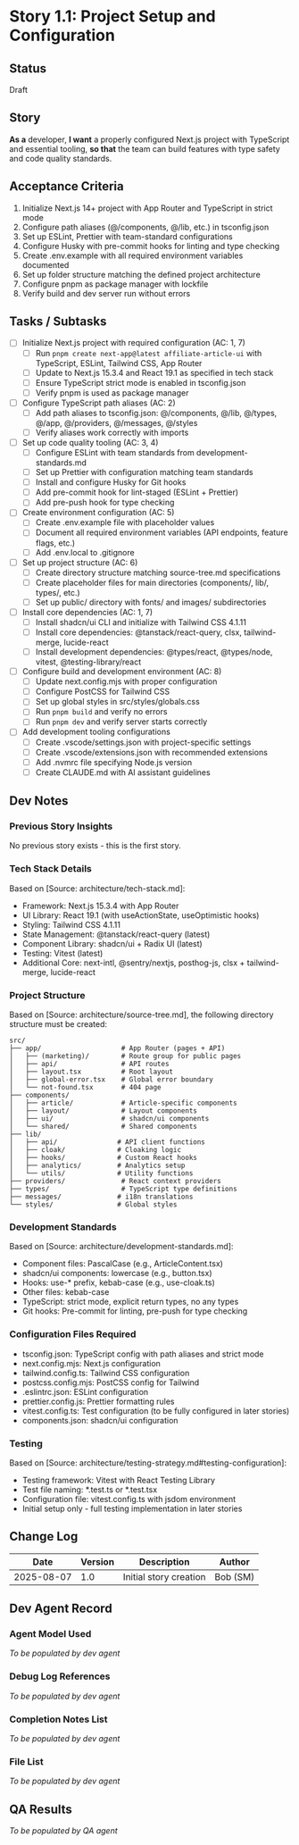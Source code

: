 # Story 1.1: Project Setup and Configuration

## Status
Draft

## Story
**As a** developer,
**I want** a properly configured Next.js project with TypeScript and essential tooling,
**so that** the team can build features with type safety and code quality standards.

## Acceptance Criteria
1. Initialize Next.js 14+ project with App Router and TypeScript in strict mode
2. Configure path aliases (@/components, @/lib, etc.) in tsconfig.json
3. Set up ESLint, Prettier with team-standard configurations
4. Configure Husky with pre-commit hooks for linting and type checking
5. Create .env.example with all required environment variables documented
6. Set up folder structure matching the defined project architecture
7. Configure pnpm as package manager with lockfile
8. Verify build and dev server run without errors

## Tasks / Subtasks
- [ ] Initialize Next.js project with required configuration (AC: 1, 7)
  - [ ] Run `pnpm create next-app@latest affiliate-article-ui` with TypeScript, ESLint, Tailwind CSS, App Router
  - [ ] Update to Next.js 15.3.4 and React 19.1 as specified in tech stack
  - [ ] Ensure TypeScript strict mode is enabled in tsconfig.json
  - [ ] Verify pnpm is used as package manager
- [ ] Configure TypeScript path aliases (AC: 2)
  - [ ] Add path aliases to tsconfig.json: @/components, @/lib, @/types, @/app, @/providers, @/messages, @/styles
  - [ ] Verify aliases work correctly with imports
- [ ] Set up code quality tooling (AC: 3, 4)
  - [ ] Configure ESLint with team standards from development-standards.md
  - [ ] Set up Prettier with configuration matching team standards
  - [ ] Install and configure Husky for Git hooks
  - [ ] Add pre-commit hook for lint-staged (ESLint + Prettier)
  - [ ] Add pre-push hook for type checking
- [ ] Create environment configuration (AC: 5)
  - [ ] Create .env.example file with placeholder values
  - [ ] Document all required environment variables (API endpoints, feature flags, etc.)
  - [ ] Add .env.local to .gitignore
- [ ] Set up project structure (AC: 6)
  - [ ] Create directory structure matching source-tree.md specifications
  - [ ] Create placeholder files for main directories (components/, lib/, types/, etc.)
  - [ ] Set up public/ directory with fonts/ and images/ subdirectories
- [ ] Install core dependencies (AC: 1, 7)
  - [ ] Install shadcn/ui CLI and initialize with Tailwind CSS 4.1.11
  - [ ] Install core dependencies: @tanstack/react-query, clsx, tailwind-merge, lucide-react
  - [ ] Install development dependencies: @types/react, @types/node, vitest, @testing-library/react
- [ ] Configure build and development environment (AC: 8)
  - [ ] Update next.config.mjs with proper configuration
  - [ ] Configure PostCSS for Tailwind CSS
  - [ ] Set up global styles in src/styles/globals.css
  - [ ] Run `pnpm build` and verify no errors
  - [ ] Run `pnpm dev` and verify server starts correctly
- [ ] Add development tooling configurations
  - [ ] Create .vscode/settings.json with project-specific settings
  - [ ] Create .vscode/extensions.json with recommended extensions
  - [ ] Add .nvmrc file specifying Node.js version
  - [ ] Create CLAUDE.md with AI assistant guidelines

## Dev Notes
### Previous Story Insights
No previous story exists - this is the first story.

### Tech Stack Details
Based on [Source: architecture/tech-stack.md]:
- Framework: Next.js 15.3.4 with App Router
- UI Library: React 19.1 (with useActionState, useOptimistic hooks)
- Styling: Tailwind CSS 4.1.11
- State Management: @tanstack/react-query (latest)
- Component Library: shadcn/ui + Radix UI (latest)
- Testing: Vitest (latest)
- Additional Core: next-intl, @sentry/nextjs, posthog-js, clsx + tailwind-merge, lucide-react

### Project Structure
Based on [Source: architecture/source-tree.md], the following directory structure must be created:
```
src/
├── app/                    # App Router (pages + API)
│   ├── (marketing)/        # Route group for public pages
│   ├── api/                # API routes
│   ├── layout.tsx          # Root layout
│   ├── global-error.tsx    # Global error boundary
│   └── not-found.tsx       # 404 page
├── components/
│   ├── article/            # Article-specific components
│   ├── layout/             # Layout components
│   ├── ui/                 # shadcn/ui components
│   └── shared/             # Shared components
├── lib/
│   ├── api/               # API client functions
│   ├── cloak/             # Cloaking logic
│   ├── hooks/             # Custom React hooks
│   ├── analytics/         # Analytics setup
│   └── utils/             # Utility functions
├── providers/              # React context providers
├── types/                  # TypeScript type definitions
├── messages/              # i18n translations
└── styles/                # Global styles
```

### Development Standards
Based on [Source: architecture/development-standards.md]:
- Component files: PascalCase (e.g., ArticleContent.tsx)
- shadcn/ui components: lowercase (e.g., button.tsx)
- Hooks: use-* prefix, kebab-case (e.g., use-cloak.ts)
- Other files: kebab-case
- TypeScript: strict mode, explicit return types, no any types
- Git hooks: Pre-commit for linting, pre-push for type checking

### Configuration Files Required
- tsconfig.json: TypeScript config with path aliases and strict mode
- next.config.mjs: Next.js configuration
- tailwind.config.ts: Tailwind CSS configuration
- postcss.config.mjs: PostCSS config for Tailwind
- .eslintrc.json: ESLint configuration
- prettier.config.js: Prettier formatting rules
- vitest.config.ts: Test configuration (to be fully configured in later stories)
- components.json: shadcn/ui configuration

### Testing
Based on [Source: architecture/testing-strategy.md#testing-configuration]:
- Testing framework: Vitest with React Testing Library
- Test file naming: *.test.ts or *.test.tsx
- Configuration file: vitest.config.ts with jsdom environment
- Initial setup only - full testing implementation in later stories

## Change Log
| Date | Version | Description | Author |
|------|---------|-------------|---------|
| 2025-08-07 | 1.0 | Initial story creation | Bob (SM) |

## Dev Agent Record
### Agent Model Used
_To be populated by dev agent_

### Debug Log References
_To be populated by dev agent_

### Completion Notes List
_To be populated by dev agent_

### File List
_To be populated by dev agent_

## QA Results
_To be populated by QA agent_